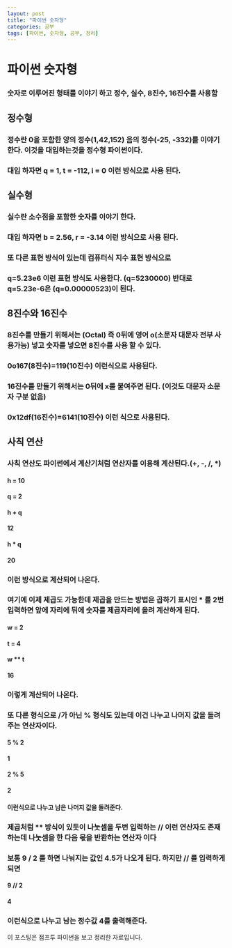 ```yaml
---
layout: post
title: "파이썬 숫자형"
categories: 공부
tags: [파이썬, 숫자형, 공부, 정리]
---
```


# 파이썬 숫자형

### 숫자로 이루어진 형태를 이야기 하고 정수, 실수, 8진수, 16진수를 사용함

## 정수형

### 정수란 0을 포함한 양의 정수(1,42,152) 음의 정수(-25, -332)를 이야기 한다. 이것을 대입하는것을 정수형 파이썬이다.
### 대입 하자면 q = 1, t = -112, i = 0 이런 방식으로 사용 된다.

## 실수형 

### 실수란 소수점을 포함한 숫자를 이야기 한다.
### 대입 하자면 b = 2.56, r = -3.14 이런 방식으로 사용 된다.
### 또 다른 표현 방식이 있는데 컴퓨터식 지수 표현 방식으로 
### q=5.23e6 이런 표현 방식도 사용한다. (q=5230000) 반대로 q=5.23e-6은 (q=0.00000523)이 된다.

## 8진수와 16진수

### 8진수를 만들기 위해서는 (Octal) 즉 0뒤에 영어 o(소문자 대문자 전부 사용가능) 넣고 숫자를 넣으면 8진수를 사용 할 수 있다.
### 0o167(8진수)=119(10진수) 이런식으로 사용된다.

### 16진수를 만들기 위해서는 0뒤에 x를 붙여주면 된다. (이것도 대문자 소문자 구분 없음)
### 0x12df(16진수)=6141(10진수) 이런 식으로 사용된다.

## 사칙 연산

### 사칙 연산도 파이썬에서 계산기처럼 연산자를 이용해 계산된다.(+, -, /, *)

#### h = 10 
#### q = 2
#### h + q
#### 12
#### h * q
#### 20

### 이런 방식으로 계산되어 나온다.

### 여기에 이제 제곱도 가능한데 제곱을 만드는 방법은 곱하기 표시인 * 를 2번 입력하면 앞에 자리에 뒤에 숫자를 제곱자리에 올려 계산하게 된다.

#### w = 2
#### t = 4
#### w ** t 
#### 16

### 이렇게 계산되어 나온다.

### 또 다른 형식으로 /가 아닌 % 형식도 있는데 이건 나누고 나머지 값을 돌려주는 연산자이다.

#### 5 % 2
#### 1
#### 2 % 5
#### 2

#### 이런식으로 나누고 남은 나머지 값을 돌려준다.

### 제곱처럼 ** 방식이 있듯이 나눗셈을 두번 입력하는 // 이런 연산자도 존재 하는데 나눗셈을 한 다음 몫을 반환하는 연산자 이다
### 보통 9 / 2 를 하면 나눠지는 값인 4.5가 나오게 된다. 하지만 // 를 입력하게 되면

#### 9 // 2
#### 4

### 이런식으로 나누고 남는 정수값 4를 출력해준다.




이 포스팅은 점프투 파이썬을 보고 정리한 자료입니다.
